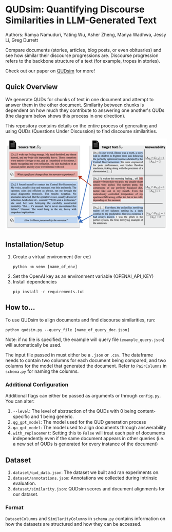 # QUDsim: Quantifying Discourse Similarities in LLM-Generated Text
Authors: Ramya Namuduri, Yating Wu, Asher Zheng, Manya Wadhwa, Jessy Li, Greg Durrett

Compare documents (stories, articles, blog posts, or even obituaries) and see how similar their discourse progressions are. Discourse progression refers to the backbone structure of a text (for example, tropes in stories). 

Check out our paper on [QUDsim](https://arxiv.org/abs/2504.09373) for more!

## Quick Overview

We generate QUDs for chunks of text in one document and attempt to answer them in the other document. Similarity between chunks is dependent on how much they contribute to answering one another's QUDs (the diagram below shows this process in one direction). 

This repository contains details on the entire process of generating and using QUDs (Questions Under Discussion) to find discourse similarities.

![qudsim diagram](images/diagram.png)

## Installation/Setup

1. Create a virtual environment (for ex:)
   ~~~
   python -m venv [name_of_env]
   ~~~
3. Set the OpenAI key as an environment variable (OPENAI_API_KEY)
4. Install dependencies
   ~~~
   pip install -r requirements.txt
   ~~~

## How to...
To use QUDsim to align documents and find discourse similarities, run:
~~~
python qudsim.py --query_file [name_of_query_doc.json]
~~~
Note: if no file is specified, the example will query file (```example_query.json```) will automatically be used.

The input file passed in must either be a ```.json``` or ```.csv```. The dataframe needs to contain two columns for each document being compared, and two columns for the model that generated the document. Refer to ```PairColumns``` in ```schema.py``` for naming the columns.

### Additional Configuration
Additional flags can either be passed as arguments or through ```config.py```. You can alter: 
1. ```--level```: The level of abstraction of the QUDs with 0 being content-specific and 1 being generic.
2. ```qg_gpt_model```: The model used for the QUD generation process
3. ```qa_gpt_model```: The model used to align documents through answerability
4. ```with_replacement```: Setting this to ```False``` will treat each pair of documents independently even if the same document appears in other queries (i.e. a new set of QUDs is generated for every instance of the document)

## Dataset
1. ```dataset/qud_data.json```: The dataset we built and ran experiments on.
2. ```dataset/annotations.json```: Annotations we collected during intrinsic evaluation.
3. ```dataset/similarity.json```: QUDsim scores and document alignments for our dataset.

### Format
```DatasetColumns``` and ```SimilarityColumns``` in ```schema.py``` contains information on how the datasets are structured and how they can be accessed. 
